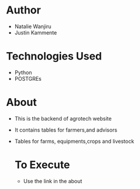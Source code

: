 # Author
- Natalie Wanjiru
- Justin Kammente

# Technologies Used
- Python
- POSTGREs

# About
- This is the backend of agrotech website
- It contains tables for farmers,and advisors
- Tables for farms, equipments,crops and livestock

  # To Execute
  - Use the link in the about
